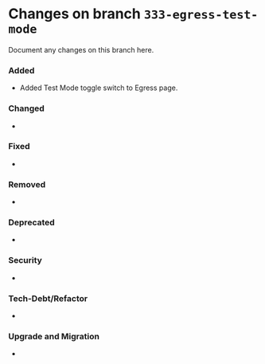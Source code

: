 # Changes on branch `333-egress-test-mode`
Document any changes on this branch here.
### Added
- Added Test Mode toggle switch to Egress page.

### Changed
-

### Fixed
-

### Removed
-

### Deprecated
-

### Security
-

### Tech-Debt/Refactor
-

### Upgrade and Migration
-
